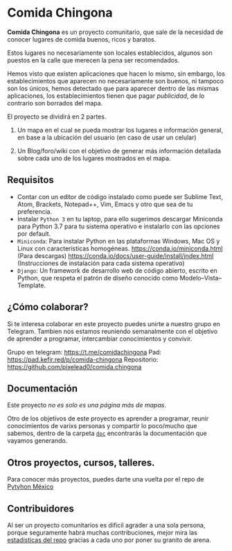 # Comida Chingona

**Comida Chingona** es un proyecto comunitario, que sale de la necesidad de conocer lugares de comida buenos, ricos y baratos.

Estos lugares no necesariamente son locales establecidos, algunos son puestos en la calle que merecen la pena ser recomendados.

Hemos visto que existen aplicaciones que hacen lo mismo, sin embargo, los establecimientos que aparecen no necesariamente son buenos, ni tampoco son los únicos, hemos detectado que para aparecer dentro de las mismas aplicaciones, los establecimientos tienen que pagar _publicidad_, de lo contrario son borrados del mapa.

El proyecto se dividirá en 2 partes.

1) Un mapa en el cual se pueda mostrar los lugares e información general, en base a la ubicación del usuario (en caso de usar un celular)

2) Un Blog/foro/wiki con el objetivo de generar más información detallada sobre cada uno de los lugares mostrados en el mapa.

## Requisitos
- Contar con un editor de código instalado como puede ser Sublime Text, Atom, Brackets, Notepad++, Vim, Emacs y otro que sea de tu preferencia.
- Instalar `Python 3` en tu laptop, para ello sugerimos descargar Miniconda para Python 3.7 para tu sistema operativo e instalarlo con las opciones por default.
- `Miniconda`: Para instalar Python en las plataformas Windows, Mac OS y Linux con características homogéneas. https://conda.io/miniconda.html (Para descargas) https://conda.io/docs/user-guide/install/index.html (Instrucciones de instalación para cada sistema operativo)
- `Django`: Un framework de desarrollo web de código abierto, escrito en Python, que respeta el patrón de diseño conocido como Modelo–Vista–Template.


## ¿Cómo colaborar?

Si te interesa colaborar en este proyecto puedes unirte a nuestro grupo en Telegram.
Tambien nos estamos reuniendo semanalmente con el objetivo de aprender a programar, intercambiar conocimientos y convivir.

Grupo en telegram: https://t.me/comidachingona
Pad: https://pad.kefir.red/p/comida-chingona
Repositorio: https://github.com/pixelead0/comida.chingona

## Documentación

Este proyecto _no es solo es una página más de mapas_.

Otro de los objetivos de este proyecto es aprender a programar, reunir conocimientos de varixs personas y compartir lo poco/mucho que sabemos, dentro de la carpeta [`doc`](doc/) encontrarás la documentación que vayamos generando.


## Otros proyectos, cursos, talleres.

Para conocer más proyectos, puedes darte una vuelta por el repo de [Pytyhon México](https://github.com/rctorr/PythonMexico)

## Contribuidores

Al ser un proyecto comunitarios es dificil agrader a una sola persona, porque seguramente habrá muchas contribuciones, mejor mira las [estadísticas del repo](https://github.com/pixelead0/comida.chingona/graphs/contributors) gracias a cada uno por poner su granito de arena.
